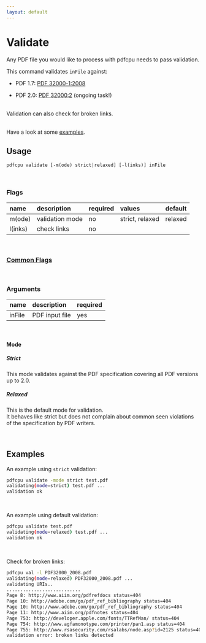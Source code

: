 ```yaml
---
layout: default
---
```


# Validate

Any PDF file you would like to process with pdfcpu needs to pass validation.

This command validates `inFile` against:

* PDF 1.7: [PDF 32000-1:2008](https://www.adobe.com/content/dam/acom/en/devnet/pdf/pdfs/PDF32000_2008.pdf)

* PDF 2.0: [PDF 32000:2](https://www.loc.gov/preservation/digital/formats/fdd/fdd000474.shtml) (ongoing task!)


<br>
Validation can also check for broken links.

<br>Have a look at some [examples](#examples).

## Usage

```
pdfcpu validate [-m(ode) strict|relaxed] [-l(inks)] inFile
```

<br>

### Flags

| name                             | description     | required | values          |default
|:---------------------------------|:----------------|:---------|:----------------|:------
| m(ode)                           | validation mode | no       | strict, relaxed | relaxed
| l(inks)                          | check links     | no       |                 |

<br>

### [Common Flags](../getting_started/common_flags)

<br>

### Arguments

| name         | description         | required
|:-------------|:--------------------|:--------
| inFile       | PDF input file      | yes

<br>

#### Mode

##### Strict

This mode validates against the PDF specification covering all PDF versions up to 2.0.

##### Relaxed

This is the default mode for validation.<br>
It behaves like strict but does not complain about common seen violations of the specification by PDF writers.

<br>

## Examples

An example using `strict` validation:
```sh
pdfcpu validate -mode strict test.pdf
validating(mode=strict) test.pdf ...
validation ok
```

<br>

An example using default validation:
```sh
pdfcpu validate test.pdf
validating(mode=relaxed) test.pdf ...
validation ok
```

<br>

Check for broken links:
```sh
pdfcpu val -l PDF32000_2008.pdf
validating(mode=relaxed) PDF32000_2008.pdf ...
validating URIs..
...........................
Page 8: http://www.aiim.org/pdfrefdocs status=404
Page 10: http://adobe.com/go/pdf_ref_bibliography status=404
Page 10: http://www.adobe.com/go/pdf_ref_bibliography status=404
Page 11: http://www.aiim.org/pdfnotes status=404
Page 753: http://developer.apple.com/fonts/TTRefMan/ status=404
Page 754: http://www.agfamonotype.com/printer/pan1.asp status=404
Page 755: http://www.rsasecurity.com/rsalabs/node.asp?id=2125 status=404
validation error: broken links detected
```
